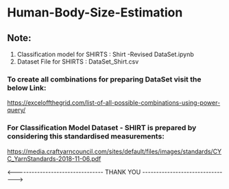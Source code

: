 # Human-Body-Size-Estimation

## Note: 
1. Classification model for SHIRTS : Shirt -Revised DataSet.ipynb
2. Dataset File for SHIRTS : DataSet_Shirt.csv

### To create all combinations for preparing DataSet visit the below Link:
https://exceloffthegrid.com/list-of-all-possible-combinations-using-power-query/

### For Classification Model Dataset - SHIRT is prepared by considering this standardised measurements:
https://media.craftyarncouncil.com/sites/default/files/images/standards/CYC_YarnStandards-2018-11-06.pdf

<-------------------------------- THANK YOU -------------------------------->
